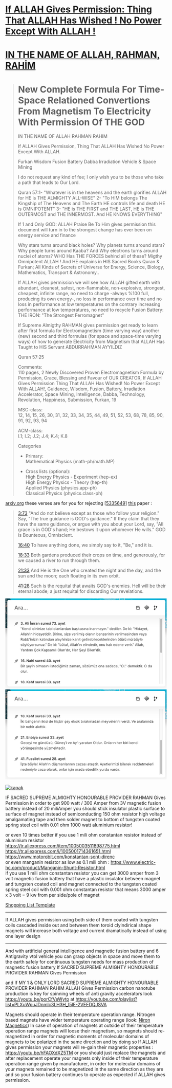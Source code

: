 # [If ALLAH Gives Permission: Thing That ALLAH Has Wished ! No Power Except With ALLAH !](https://raw.githubusercontent.com/19x334/Fusion_Battery/main/Fusion%20Battery%20Dabba%20Irradiation%20Accelerator%20Space%20Mining.pdf)

# [IN THE NAME OF ALLAH, RAHMAN, RAHİM](https://raw.githubusercontent.com/19x334/Fusion_Battery/main/Fusion%20Battery%20Dabba%20Irradiation%20Accelerator%20Space%20Mining.pdf)

> # New Complete Formula For Time-Space Relationed Convertions From Magnetism To Electricity With Permission Of THE GOD
> 
> IN THE NAME OF ALLAH RAHMAN RAHIM
> 
> If ALLAH Gives Permission, Thing That ALLAH Has Wished No Power Except With ALLAH.
> 
> Furkan Wisdom Fusion Battery Dabba Irradiation Vehicle & Space Mining
> 
> I do not request any kind of fee; I only wish you to be those who take a path that leads to Our Lord.
> 
> Quran 57:1- "Whatever is in the heavens and the earth glorifies ALLAH for HE is THE ALMIGHTY ALL-WISE" 2- "To HIM belongs The Kingship of The Heavens and The Earth HE controls life and death HE is OMNIPOTENT" 3- "HE is THE FIRST and THE LAST, HE is THE OUTERMOST and THE INNERMOST. And HE KNOWS EVERYTHING"
> 
> If 1 and Only GOD: ALLAH Praise Be To Him gives permission this document will turn in to the strongest change has ever been on energy service and finance
> 
> Why stars turns around black holes? Why planets turns around stars? Why people turns around Kaaba? And Why electrons turns around nuclei of atoms? WHO Has THE FORCES behind all of these? Migthy Omnipotent ALLAH ! And HE explains in HIS Sacred Books Quran & Furkan; All Kinds of Secrets of Universe for Energy, Science, Biology, Mathematics, Transport & Astronomy..
> 
> If ALLAH gives permission we will see how ALLAH gifted earth with abundant, cleanest, safest, non-flammable, non-explosive, strongest, cheapest, infinite range, no need to charge -always %100 full, producing its own energy-, no loss in performance over time and no loss in performance at low temperatures on the contrary increasing performance at low temperatures, no need to recycle Fusion Battery: THE IRON: "The Strongest Ferromagnet"
> 
> If Supreme Almigthy RAHMAN gives permission get ready to learn after first formula for Electromagnetism (time varying way) another (new) second and third formulas (for space and space-time varying ways) of how to generate Electricity from Magnetism that ALLAH Has Taught to HIS Servant ABDURRAHMAN AYYILDIZ
> 
> Quran 57:25
> 
> Comments:<br>
> 110 pages, 2 Newly Discovered Proven Electromagnetism Formula by Permission, Grace, Blessing and Favour of OUR CREATOR, If ALLAH Gives Permission Thing That ALLAH Has Wished! No Power Except With ALLAH!, Guidance, Wisdom, Fusion, Battery, Irradiation Accelerator, Space Mining, Intelligence, Dabba, Technology, Revolution, Happiness, Submission, Furkan, 19
> 
> MSC-class:<br>
> 12, 14, 15, 26, 30, 31, 32, 33, 34, 35, 44, 49, 51, 52, 53, 68, 78, 85, 90, 91, 92, 93, 94
> 
> ACM-class:<br>
> I.1; I.2; J.2; J.4; K.4; K.8
> 
> Categories
> 
> - Primary:<br>
> Mathematical Physics (math-ph/math.MP)   
> 
> - Cross lists (optional):<br>
> High Energy Physics - Experiment (hep-ex)<br>
> High Energy Physics - Theory (hep-th)<br>
> Applied Physics (physics.app-ph)<br>
> Classical Physics (physics.class-ph)

[arxiv.org](https://arxiv.org) these verses are for you for rejecting [[5335649](https://raw.githubusercontent.com/19x334/Fusion_Battery/main/Fusion%20Battery%20Dabba%20Irradiation%20Accelerator%20Space%20Mining.pdf)] [this](https://raw.githubusercontent.com/19x334/Fusion_Battery/main/Fusion%20Battery%20Dabba%20Irradiation%20Accelerator%20Space%20Mining.pdf) paper :

> [3:73](https://HonourableQuran.com/3#73) "And do not believe except as those who follow your religion." Say, "The true guidance is GOD's guidance." If they claim that they have the same guidance, or argue with you about your Lord, say, "All grace is in GOD's hand; He bestows it upon whomever He wills." GOD is Bounteous, Omniscient.
> 
> [16:40](https://HonourableQuran.com/16#49) To have anything done, we simply say to it, "Be," and it is.
> 
> [18:33](https://HonourableQuran.com/18#33) Both gardens produced their crops on time, and generously, for we caused a river to run through them.
> 
> [21:33](https://HonourableQuran.com/21#33) And He is the One who created the night and the day, and the sun and the moon; each floating in its own orbit.
> 
> [41:28](https://HonourableQuran.com/41#28) Such is the requital that awaits GOD's enemies. Hell will be their eternal abode; a just requital for discarding Our revelations.

![](https://raw.githubusercontent.com/19x334/Fusion_Battery/main/photos/rejection_of_arxiv/arxiv_1.png)
![](https://raw.githubusercontent.com/19x334/Fusion_Battery/main/photos/rejection_of_arxiv/arxiv_2.png)

[![kapak](https://raw.githubusercontent.com/19x334/Fusion_Battery/main/kapak.png)](https://raw.githubusercontent.com/19x334/Fusion_Battery/main/Fusion%20Battery%20Dabba%20Irradiation%20Accelerator%20Space%20Mining.pdf)

IF SACRED SUPREME ALMIGHTY HONOURABLE PROVIDER RAHMAN Gives Permission in order to get 900 watt / 300 Amper from 3V magnetic fusion battery instead of 20 miliAmper you should stick insulator plastic surface to surface of magnet instead of semiconducting 150 ohm resistor high voltage amalgamating tape and then solder magnet to bottom of tungsten coated spring steel coil with 0.01 ohm 1000 watt aluminium resistor!

or even 10 times better if you use 1 mili ohm constantan resistor instead of aluminium resistor
<br>https://tr.aliexpress.com/item/1005003511898775.html
<br>https://tr.aliexpress.com/i/1005001714361651.html
<br>https://www.motorobit.com/konstantan-sont-direnc
<br>or even manganin resistor as low as 0.1 mili ohm : https://www.electric-hc.com/product/Manganin-Shunt-Resistor.html
<br>if you use 1 mili ohm constantan resistor you can get 3000 amper from 3 volt magnetic fusion battery that have a plastic insulator between magnet and tungsten coated coil and magnet connected to the tungsten coated spring steel coil with 0.001 ohm constantan resistor
that means 3000 amper x 3 volt = 9 kw from per side/pole of magnet

[Shopping List Template](https://www.amazon.com/hz/wishlist/ls/34SZNSM35FKD5?ref_=wl_share)

<hr>

If ALLAH gives permission using both side of them coated with tungsten coils cascaded inside out and between them toroid clyindirical shape magnets will increase both voltage and current dramatically instead of using one layer design

<hr>

‪And with artificial general intelligence and magnetic fusion battery and 6 Antigravity vtol vehicle you can grasp objects in space and move them to the earth safely for continuous tungsten needs for mass production of magnetic fusion battery If SACRED SUPREME ALMIGHTY HONOURABLE PROVIDER RAHMAN Gives Permission‬

‪and If MY 1 & ONLY LORD SACRED SUPREME ALMIGHTY HONOURABLE PROVIDER RAHMAN RAHIM ALLAH Gives Permission carbon nanotube production is key for spinning wheels of anti gravity accelerators look https://youtu.be/porCfVeWyto at https://youtube.com/playlist?list=PLXuWpuJDnmlc3LH3H_I5lE-2VEEDQJSVA‬

Magnets should operate in their temperature operation range. Nitrogen based magnets have wider temperature operating range (look: [Niron Magnetics](https://www.nironmagnetics.com/)) In case of operation of magnets at outside of their temperature operation range magnets will loose their magnetism, so magnets should re-magnetized in order for magnetic moments of molecular domains of magnets to be polarized in the same direction and by doing so If ALLAH gives permission your magnets will re-gain their magnetic properties : https://youtu.be/hFAOXdXZ5TM or you should just replace the magnets and after replacement operate your magnets only inside of their temperature operation range given by manufacturer, in order for molecular domains of your magnets remained to be magnetized in the same direction as they are and so your fusion battery continues to operate as expected if ALLAH gives permission.
